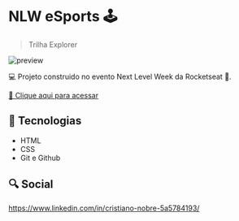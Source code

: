 # NLW eSports 🕹️
>Trilha Explorer

![preview](https://user-images.githubusercontent.com/108812671/190668273-3ef9e18e-d2da-4ada-9b07-ce67b3c5b9f9.png)

 💻 Projeto construido no evento Next Level Week da Rocketseat 🚀.

[🔗 Clique aqui para acessar](https://cristiano-nobre.github.io/nlw-e-sports/)

## 🔧 Tecnologias 
- HTML
- CSS
- Git e Github

## 🔍 Social 

https://www.linkedin.com/in/cristiano-nobre-5a5784193/

